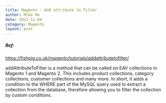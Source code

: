 ```yaml
---
title: Magento - Add attribute to filter
author: Mike Mo
date: 2021-11-04
category: Magento
layout: post
---
```


##### Ref:
https://fishpig.co.uk/magento/tutorials/addattributetofilter/

addAttributeToFilter is a method that can be called on EAV collections in Magento 1 and Magento 2. This includes product collections, category collections, customer collections and many more. In short, it adds a condition to the WHERE part of the MySQL query used to extract a collection from the database, therefore allowing you to filter the collection by custom conditions. 